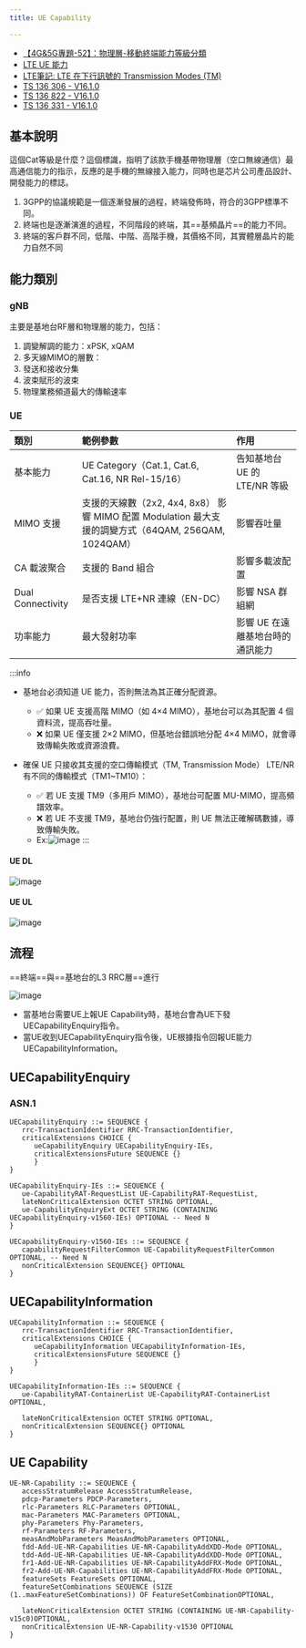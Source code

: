 ```yaml
---
title: UE Capability

---
```


- [【4G&5G專題-52】：物理層-移動終端能力等級分類](https://blog.csdn.net/HiWangWenBing/article/details/114277442?spm=1001.2101.3001.6650.2&depth_1-utm_source=distribute.pc_relevant.none-task-blog-2%7Edefault%7EBlogCommendFromBaidu%7ECtr-2-114277442-blog-123540416.235%5Ev43%5Epc_blog_bottom_relevance_base4&utm_relevant_index=5)
- [LTE UE 能力](https://blog.csdn.net/dxpqxb/article/details/106075598?spm=1001.2101.3001.6650.3&depth_1-utm_source=distribute.pc_relevant.none-task-blog-2%7Edefault%7EBlogCommendFromBaidu%7ERate-3-106075598-blog-123540416.235%5Ev43%5Epc_blog_bottom_relevance_base4&utm_relevant_index=6)
- [LTE筆記: LTE 在下行訊號的 Transmission Modes (TM)](https://note-on-clouds.blogspot.com/2022/10/lte-transmission-modes.html)
- [TS 136 306 - V16.1.0](https://www.etsi.org/deliver/etsi_ts/136300_136399/136306/16.01.00_60/ts_136306v160100p.pdf)
- [TS 136 822 - V16.1.0]()
- [TS 136 331 - V16.1.0]()
## 基本說明
這個Cat等級是什麼？這個標識，指明了該款手機基帶物理層（空口無線通信）最高通信能力的指示，反應的是手機的無線接入能力，同時也是芯片公司產品設計、開發能力的標誌。

1. 3GPP的協議規範是一個逐漸發展的過程，終端發佈時，符合的3GPP標準不同。
2. 終端也是逐漸演進的過程，不同階段的終端，其==基頻晶片==的能力不同。
3. 終端的客戶群不同，低階、中階、高階手機，其價格不同，其實體層晶片的能力自然不同


## 能力類別
### gNB
主要是基地台RF層和物理層的能力，包括： 
1. 調變解調的能力：xPSK, xQAM 
2. 多天線MIMO的層數： 
3. 發送和接收分集 
4. 波束賦形的波束
5. 物理業務頻道最大的傳輸速率


### UE
| 類別              | 範例參數                                                                                             | 作用                             |
|:----------------- |:---------------------------------------------------------------------------------------------------- |:-------------------------------- |
| 基本能力          | UE Category（Cat.1, Cat.6, Cat.16, NR Rel-15/16）                                                    | 告知基地台 UE 的 LTE/NR 等級     |
| MIMO 支援         | 支援的天線數（2x2, 4x4, 8x8） 影響 MIMO 配置 Modulation 最大支援的調變方式（64QAM, 256QAM, 1024QAM） | 影響吞吐量                       |
| CA 載波聚合       | 支援的 Band 組合                                                                                     | 影響多載波配置                   |
| Dual Connectivity | 是否支援 LTE+NR 連線（EN-DC）                                                                        | 影響 NSA 群組網                  |
| 功率能力          | 最大發射功率                                                                                         | 影響 UE 在遠離基地台時的通訊能力 |
:::info
- 基地台必須知道 UE 能力，否則無法為其正確分配資源。 
    - ✅ 如果 UE 支援高階 MIMO（如 4×4 MIMO），基地台可以為其配置 4 個資料流，提高吞吐量。 
    - ❌ 如果 UE 僅支援 2×2 MIMO，但基地台錯誤地分配 4×4 MIMO，就會導致傳輸失敗或資源浪費。 

- 確保 UE 只接收其支援的空口傳輸模式（TM, Transmission Mode） LTE/NR 有不同的傳輸模式（TM1~TM10）： 
    - ✅ 若 UE 支援 TM9（多用戶 MIMO），基地台可配置 MU-MIMO，提高頻譜效率。 
    - ❌ 若 UE 不支援 TM9，基地台仍強行配置，則 UE 無法正確解碼數據，導致傳輸失敗。
    - Ex:![image](https://hackmd.io/_uploads/ry44ld5uJe.png)
:::
#### UE DL
![image](https://hackmd.io/_uploads/SJFlr_cdJg.png)
#### UE UL
![image](https://hackmd.io/_uploads/rJPXSu5_yl.png)




## 流程
==終端==與==基地台的L3 RRC層==進行

![image](https://hackmd.io/_uploads/HyMZId9u1g.png)

- 當基地台需要UE上報UE Capability時，基地台會為UE下發UECapabilityEnquiry指令。
- 當UE收到UECapabilityEnquiry指令後，UE根據指令回報UE能力UECapabilityInformation。


## UECapabilityEnquiry
### ASN.1
```c=
UECapabilityEnquiry ::= SEQUENCE {
   rrc-TransactionIdentifier RRC-TransactionIdentifier,
   criticalExtensions CHOICE {
      ueCapabilityEnquiry UECapabilityEnquiry-IEs,
      criticalExtensionsFuture SEQUENCE {}
      }
}

UECapabilityEnquiry-IEs ::= SEQUENCE {
   ue-CapabilityRAT-RequestList UE-CapabilityRAT-RequestList,
   lateNonCriticalExtension OCTET STRING OPTIONAL,
   ue-CapabilityEnquiryExt OCTET STRING (CONTAINING UECapabilityEnquiry-v1560-IEs) OPTIONAL -- Need N
}

UECapabilityEnquiry-v1560-IEs ::= SEQUENCE {
   capabilityRequestFilterCommon UE-CapabilityRequestFilterCommon OPTIONAL, -- Need N
   nonCriticalExtension SEQUENCE{} OPTIONAL
}
```
## UECapabilityInformation

```c=
UECapabilityInformation ::= SEQUENCE {
   rrc-TransactionIdentifier RRC-TransactionIdentifier,
   criticalExtensions CHOICE {
      ueCapabilityInformation UECapabilityInformation-IEs,
      criticalExtensionsFuture SEQUENCE {}
      }
}

UECapabilityInformation-IEs ::= SEQUENCE {
   ue-CapabilityRAT-ContainerList UE-CapabilityRAT-ContainerList OPTIONAL,
   
   lateNonCriticalExtension OCTET STRING OPTIONAL,
   nonCriticalExtension SEQUENCE{} OPTIONAL
}
```

## UE Capability
```c=
UE-NR-Capability ::= SEQUENCE {
   accessStratumRelease AccessStratumRelease,
   pdcp-Parameters PDCP-Parameters,
   rlc-Parameters RLC-Parameters OPTIONAL,
   mac-Parameters MAC-Parameters OPTIONAL,
   phy-Parameters Phy-Parameters,
   rf-Parameters RF-Parameters,
   measAndMobParameters MeasAndMobParameters OPTIONAL,
   fdd-Add-UE-NR-Capabilities UE-NR-CapabilityAddXDD-Mode OPTIONAL,
   tdd-Add-UE-NR-Capabilities UE-NR-CapabilityAddXDD-Mode OPTIONAL,
   fr1-Add-UE-NR-Capabilities UE-NR-CapabilityAddFRX-Mode OPTIONAL,
   fr2-Add-UE-NR-Capabilities UE-NR-CapabilityAddFRX-Mode OPTIONAL,
   featureSets FeatureSets OPTIONAL,
   featureSetCombinations SEQUENCE (SIZE (1..maxFeatureSetCombinations)) OF FeatureSetCombinationOPTIONAL,
   
   lateNonCriticalExtension OCTET STRING (CONTAINING UE-NR-Capability-v15c0)OPTIONAL,
   nonCriticalExtension UE-NR-Capability-v1530 OPTIONAL
}
```